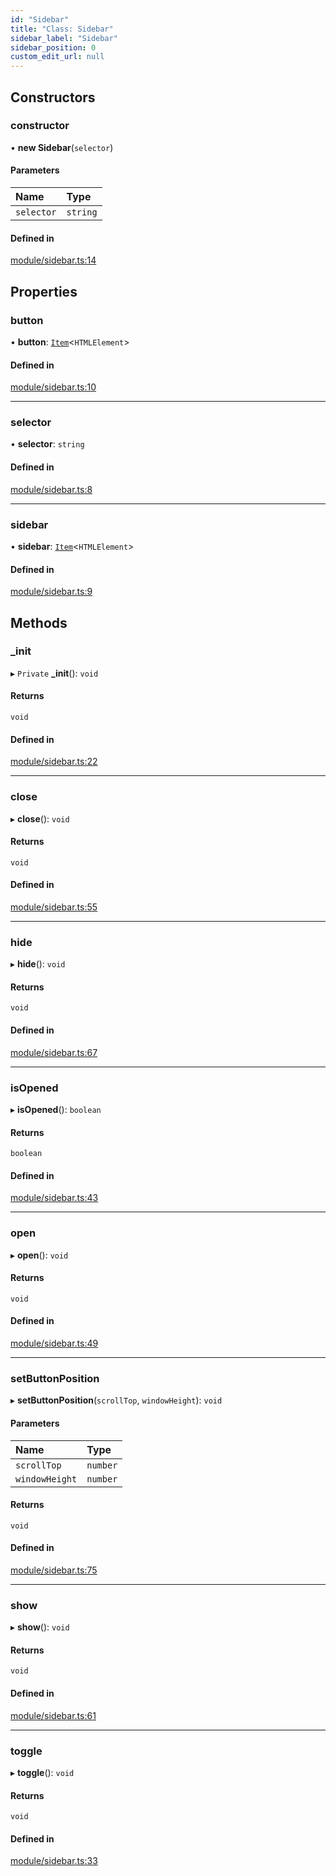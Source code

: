 ```yaml
---
id: "Sidebar"
title: "Class: Sidebar"
sidebar_label: "Sidebar"
sidebar_position: 0
custom_edit_url: null
---
```


## Constructors

### constructor

• **new Sidebar**(`selector`)

#### Parameters

| Name | Type |
| :------ | :------ |
| `selector` | `string` |

#### Defined in

[module/sidebar.ts:14](https://github.com/siposdani87/sui-js/blob/035cd52/src/module/sidebar.ts#L14)

## Properties

### button

• **button**: [`Item`](Item.md)<`HTMLElement`\>

#### Defined in

[module/sidebar.ts:10](https://github.com/siposdani87/sui-js/blob/035cd52/src/module/sidebar.ts#L10)

___

### selector

• **selector**: `string`

#### Defined in

[module/sidebar.ts:8](https://github.com/siposdani87/sui-js/blob/035cd52/src/module/sidebar.ts#L8)

___

### sidebar

• **sidebar**: [`Item`](Item.md)<`HTMLElement`\>

#### Defined in

[module/sidebar.ts:9](https://github.com/siposdani87/sui-js/blob/035cd52/src/module/sidebar.ts#L9)

## Methods

### \_init

▸ `Private` **_init**(): `void`

#### Returns

`void`

#### Defined in

[module/sidebar.ts:22](https://github.com/siposdani87/sui-js/blob/035cd52/src/module/sidebar.ts#L22)

___

### close

▸ **close**(): `void`

#### Returns

`void`

#### Defined in

[module/sidebar.ts:55](https://github.com/siposdani87/sui-js/blob/035cd52/src/module/sidebar.ts#L55)

___

### hide

▸ **hide**(): `void`

#### Returns

`void`

#### Defined in

[module/sidebar.ts:67](https://github.com/siposdani87/sui-js/blob/035cd52/src/module/sidebar.ts#L67)

___

### isOpened

▸ **isOpened**(): `boolean`

#### Returns

`boolean`

#### Defined in

[module/sidebar.ts:43](https://github.com/siposdani87/sui-js/blob/035cd52/src/module/sidebar.ts#L43)

___

### open

▸ **open**(): `void`

#### Returns

`void`

#### Defined in

[module/sidebar.ts:49](https://github.com/siposdani87/sui-js/blob/035cd52/src/module/sidebar.ts#L49)

___

### setButtonPosition

▸ **setButtonPosition**(`scrollTop`, `windowHeight`): `void`

#### Parameters

| Name | Type |
| :------ | :------ |
| `scrollTop` | `number` |
| `windowHeight` | `number` |

#### Returns

`void`

#### Defined in

[module/sidebar.ts:75](https://github.com/siposdani87/sui-js/blob/035cd52/src/module/sidebar.ts#L75)

___

### show

▸ **show**(): `void`

#### Returns

`void`

#### Defined in

[module/sidebar.ts:61](https://github.com/siposdani87/sui-js/blob/035cd52/src/module/sidebar.ts#L61)

___

### toggle

▸ **toggle**(): `void`

#### Returns

`void`

#### Defined in

[module/sidebar.ts:33](https://github.com/siposdani87/sui-js/blob/035cd52/src/module/sidebar.ts#L33)
